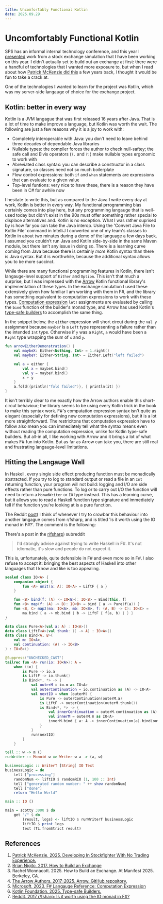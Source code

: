 ```yaml
---
title: Uncomfortably Functional Kotlin
date: 2025.09.29
---
```


# Uncomfortably Functional Kotlin

SPS has an informal internal technology conference, and this year I [presented](https://iainschmitt.com/pdf/2025-TechJam-BearTerritory.pdf) work from a stock exchange simulation that I have been
working on this year. I didn't actually set to build out an exchange at first: there were a handful of technologies
that I wanted more exposure to, but when I read about how [Patrick McKenzie did this](https://www.kalzumeus.com/2015/10/30/developing-in-stockfighter-with-no-trading-experience/) a few years back,
I thought it would be fun to take a crack at.

One of the technologies I wanted to learn for the project was Kotlin, which was my server-side langauge of choice for
the exchange project.

## Kotlin: better in every way

Kotlin is a JVM langague that was first released 16 years after Java. That is a lot of time to make improve a language,
but Kotlin was worth the wait. The following are just a few reasons why it is a joy to work with:
- Completely interoperable with Java: you don't need to leave behind three decades of dependable Java libraries
- Nullable types: the compiler forces the author to check null-saftey; the safe call and Elvis operators (`?.` and `?:`)
make nullable types ergonomic to work with
- Abreviated class syntax: you can describe a constructor in a class signature, so classes need not so much boilerplate
- Flow control expressions: both `if` and `when` statements are expressions that can evaluate to a given value
- Top-level funtions: very nice to have these, there is a reason they have been in C# for awhile now

I hesitate to write this, but as compared to the Java I write every day at work, Kotlin is better in every way.
My functional prrogramming bias certainly comes into play here, but any programming langauge that is well-used today
but didn't exist in the 90s must offer something rather special to displace alternatives and. Kotlin is no exception. What I was rather suprised by is how far you can take the Java interop. Using the 'Convert Java File to Kotlin File'
command in IntelliJ I converted one of my team's classes to Kotlin in about two minutes during a demo of the
language a few days back. I assumed you couldn't run Java and Kotlin side-by-side in the same Maven module, but there
isn't any issue in doing so. There is a learning curve coming from Java because there is certainly _more_ Kotlin
syntax than there is Java syntax. But it is worthwhile, because the additional syntax allows you to be more succinct.

While there are many functional programming features in Kotlin, there isn't langauge-level support of `Either`
and `Option`. This isn't that much a surprise, but I was impressed with the
[Arrow](https://github.com/arrow-kt/arrow) Kotlin functional library's implementation of these types. In the
exchange simulation I used these extensively given how familiar I am working with them in F#, and the library has
something equivalent to computation expressions to work with these types.
[Computation expression](https://learn.microsoft.com/en-us/dotnet/fsharp/language-reference/computation-expressions)
`let!` assignments are evaluated by calling the `bind` function of the builder's monad type, and Arrow has used Kotlin's [type-safe builders](https://kotlinlang.org/docs/type-safe-builders.html) to accomplish the same thing.

In the snippet below, the `either` expression will short circut during the `val y` assignment because `maybeY` is
a `Left` type representing a failure rather than the intended `Int` type. Otherwise if `y` was a `Right`, `a` would have been a `Right` type wrapping the sum of `x` and `y`.

```kotlin
fun arrowEitherDemonstration() {
    val maybeX: Either<Nothing, Int> = 1.right()
    val maybeY: Either<String, Int> = Either.Left("left failed")

    val a = either {
        val x = maybeX.bind()
        val y = maybeY.bind()
        x + y
    }
    a.fold({println("fold failed")}, { println(it) })
}
```

It isn't terribly clear to me exactly how the Arrow authors enable this short-circut behaviour; the library seems to
be using every Kotlin trick in the book to make this syntax work. F#'s computation expression syntax isn't quite as
elegant (especially for defining new computation expressions), but it is a lot more straightforward. The
restricitons that computation expression have to follow also mean you can immediately tell what the syntax means
even without reading the computation expression, unlike for Kotlin type-safe builders. But all-in all, I like working with Arrow and it brings a lot of what makes F# fun into Kotlin. But as far as Arrow can take you, there are still real
and frustrating langauge-level limitations.

## Hitting the Langauge Wall

In Haskell, every single side effect producing function must be monadically abstracted. If you try to log to standard
output or read a file in an `Int` returning function, your program will not build: logging and I/O are side effects
rather than pure functions. To log or to carry out I/O the function will need to return a `MonadWriter` or `IO` type instead. This has a learning curve, but it allows you to read a Haskell function type signature and immediately tell if the function you're looking at is a pure function.

The Reddit [post](https://www.reddit.com/r/fsharp/comments/60ic2f/is_it_worth_using_the_io_monad_in_f/)) I think of whenever I try to crowbar this behaviour into another langague comes from r/fsharp, and is
titled 'Is it worth using the IO monad in F#?'. The comment is the following:

There's a post in the [r/fsharp](https://www.reddit.com/r/fsharp/comments/60ic2f/is_it_worth_using_the_io_monad_in_f/))
subreddit

> I'd strongly advise against trying to write Haskell in F#. It's not idiomatic, it's slow and people do not expect it.

This is, unfortunately, quite defensible in F# and even more so in F#. I also refuse to accept it: bringing the best
aspects of Haskell into other languages that I know and like is too appealing.

```kotlin
sealed class IO<A> {
    companion object {
        fun <A> unit(a: A): IO<A> = LiftF { a }
    }

    fun <B> bind(f: (A) -> IO<B>): IO<B> = Bind(this, f)
    fun <B> map(f: (A) -> B): IO<B> = bind { a -> Pure(f(a)) }
    fun <B, C> map2(ma: IO<A>, mb: IO<B>, f: (A, B) -> C): IO<C> =
        ma.bind { a -> mb.bind { b -> LiftF { f(a, b) } } }
}

data class Pure<A>(val a: A) : IO<A>()
data class LiftF<A>(val thunk: () -> A) : IO<A>()
data class Bind<A, B>(
    val m: IO<A>,
    val continuation: (A) -> IO<B>
) : IO<B>()
```

```kotlin
@Suppress("UNCHECKED_CAST")
tailrec fun <A> run(io: IO<A>): A =
    when (io) {
        is Pure -> io.a
        is LiftF -> io.thunk()
        is Bind<*, *> -> {
            val outerM = io.m as IO<A>
            val outerContinuation = io.continuation as (A) -> IO<A>
            val nextIO = when (outerM) {
                is Pure -> outerContinuation(outerM.a)
                is LiftF -> outerContinuation(outerM.thunk())
                is Bind<*, *> -> {
                    val innerContinuation = outerM.continuation as (A) -> IO<A>
                    val innerM = outerM.m as IO<A>
                    innerM.bind { a: A -> innerContinuation(a).bind(outerContinuation) }
                }
            }
            run(nextIO)
        }
    }
```

```haskell
tell :: w -> m ()
runWriter :: Monoid w => Writer w a -> (a, w)
```

```haskell
businessLogic :: WriterT [String] IO Text
businessLogic = do
    tell ["processing"]
    randomNum <- liftIO $ randomRIO (1, 100 :: Int)
    tell ["generated random number: " ++ show randomNum]
    tell ["done"]
    return "Hello World"

main :: IO ()

main = scotty 3000 $ do
    get "/" $ do
        (result, logs) <- liftIO $ runWriterT businessLogic
        liftIO $ print logs
        text (TL.fromStrict result)
```

## References
1) [Patrick McKenzie. 2025. Developing In Stockfighter With No Trading Experience.](https://www.kalzumeus.com/2015/10/30/developing-in-stockfighter-with-no-trading-experience/)
2) [Brian Nigito. 2017. How to Build an Exchange](https://www.youtube.com/watch?v=b1e4t2k2KJY)
3) Rachel Wonnacott. 2025. How to Build an Exchange. At Manifest 2025. Berkeley, CA.
4) [The Arrow Authors. 2017-2025. Arrow. GitHub repository.](https://github.com/arrow-kt/arrow)
5) [Microsoft. 2023. F# Langauge Reference: Computation Expression](https://learn.microsoft.com/en-us/dotnet/fsharp/language-reference/computation-expressions#built-in-computation-expressions)
6) [Kotlin Foundation. 2025. Type-safe Builders.](https://kotlinlang.org/docs/type-safe-builders.html)
7) [Reddit. 2017 r/fsharp: Is it worth using the IO monad in F#?](https://www.reddit.com/r/fsharp/comments/60ic2f/is_it_worth_using_the_io_monad_in_f/)
